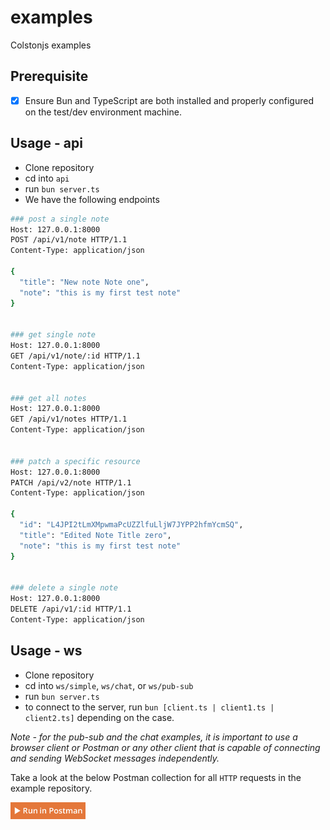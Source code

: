 # examples
Colstonjs examples


## Prerequisite
- [x] Ensure Bun and TypeScript are both installed and properly configured on the test/dev environment machine.

## Usage - api
- Clone repository 
- cd into `api`
- run `bun server.ts`
- We have the following endpoints

```bash
### post a single note
Host: 127.0.0.1:8000
POST /api/v1/note HTTP/1.1
Content-Type: application/json

{
  "title": "New note Note one",
  "note": "this is my first test note"
}


### get single note
Host: 127.0.0.1:8000
GET /api/v1/note/:id HTTP/1.1
Content-Type: application/json


### get all notes
Host: 127.0.0.1:8000
GET /api/v1/notes HTTP/1.1
Content-Type: application/json


### patch a specific resource
Host: 127.0.0.1:8000
PATCH /api/v2/note HTTP/1.1
Content-Type: application/json

{
  "id": "L4JPI2tLmXMpwmaPcUZZlfuLljW7JYPP2hfmYcmSQ",
  "title": "Edited Note Title zero",
  "note": "this is my first test note"
}


### delete a single note
Host: 127.0.0.1:8000
DELETE /api/v1/:id HTTP/1.1
Content-Type: application/json

```

## Usage - ws
- Clone repository
- cd into `ws/simple`, `ws/chat`, or `ws/pub-sub`
- run `bun server.ts`
- to connect to the server, run `bun [client.ts | client1.ts | client2.ts]` depending on the case.

_Note - for the pub-sub and the chat examples, it is important to use a browser client or Postman or any other client that is capable of connecting and sending WebSocket messages independently._


Take a look at the below Postman collection for all `HTTP` requests in the example repository.

<a href="#">
  <img src="./img/postman.jpeg" width="120">
</a>